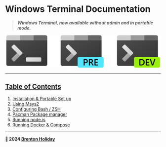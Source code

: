 # Windows Terminal Documentation

> ***Windows Terminal, now available without admin and in portable mode.***

![](https://raw.githubusercontent.com/8rents/_/i/win-terminal.png)

---

## [Table of Contents](docs/README.md)

1. [Installation & Portable Set up](01-portable-setup/README.md)
2. [Using Msys2](02-msys2/README.md)
3. [Configuring Bash / ZSH](03-shells-bash-zsh/README.md)
4. [Pacman Package manager](04-pacman/README.md)
5. [Running node.js](05-node-nvm-npm/README.md)
6. [Running Docker & Compose](06-docker/README.md)

------

**🤍 2024 [Brenton Holiday](https://brenton.holiday)**